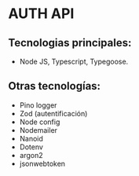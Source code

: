 # AUTH API
## Tecnologias principales:
* Node JS, Typescript, Typegoose.

## Otras tecnologías:
* Pino logger
* Zod (autentificación)
* Node config
* Nodemailer
* Nanoid
* Dotenv
* argon2
* jsonwebtoken